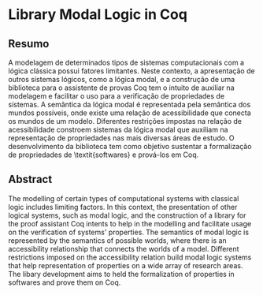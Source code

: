 # Library Modal Logic in Coq

## Resumo
A modelagem de determinados tipos de sistemas computacionais com a lógica clássica possui fatores limitantes. Neste contexto, a apresentação de outros sistemas lógicos, como a lógica modal, e a construção de uma biblioteca para o assistente de provas Coq tem o intuito de auxiliar na modelagem e facilitar o uso para a verificação de propriedades de sistemas. A semântica da lógica modal é representada pela semântica dos mundos possíveis, onde existe uma relação de acessibilidade que conecta os mundos de um modelo. Diferentes restrições impostas na relação de acessibilidade constroem sistemas da lógica modal que auxiliam na representação de propriedades nas mais diversas áreas de estudo. O desenvolvimento da biblioteca tem como objetivo sustentar a formalização de propriedades de \textit{softwares} e prová-los em Coq.

## Abstract
The modelling of certain types of computational systems with classical logic includes limiting factors. In this context, the presentation of other logical systems, such as modal logic, and the construction of a library for the proof assistant Coq intents to help in the modelling and facilitate usage on the verification of systems' properties. The semantics of modal logic is represented by the semantics of possible worlds, where there is an accessibility relationship that connects the worlds of a model. Different restrictions imposed on the accessibility relation build modal logic systems that help representation of properties on a wide array of research areas. The libary development aims to held the formalization of properties in softwares and prove them on Coq.
